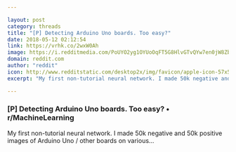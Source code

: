 ```yaml
---

layout: post
category: threads
title: "[P] Detecting Arduino Uno boards. Too easy?"
date: 2018-05-12 02:12:54
link: https://vrhk.co/2wxW0Ah
image: https://i.redditmedia.com/PoUYO2yg1OYUoOqFT5G8HlvGTvQYw7en0jW8ZbQydIE.jpg?w=320&s=9846a67a77d927088ef8cafbdadf227d
domain: reddit.com
author: "reddit"
icon: http://www.redditstatic.com/desktop2x/img/favicon/apple-icon-57x57.png
excerpt: "My first non-tutorial neural network. I made 50k negative and 50k positive images of Arduino Uno / other boards on various..."

---
```


### [P] Detecting Arduino Uno boards. Too easy? • r/MachineLearning

My first non-tutorial neural network. I made 50k negative and 50k positive images of Arduino Uno / other boards on various...